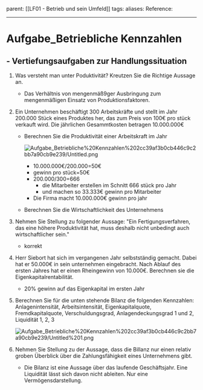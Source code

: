 parent: [[LF01 - Betrieb und sein Umfeld]]
tags:
aliases: 
Reference:

---
# Aufgabe_Betriebliche Kennzahlen

## - Vertiefungsaufgaben zur Handlungssituation

1. Was versteht man unter Poduktivität? Kreutzen Sie die Richtige Aussage an.
    - Das Verhältnis von mengenmäß9ger Ausbringung zum mengenmäßigen Einsatz von Produktionsfaktoren.
2. Ein Unternehmen beschäftigt 300 Arbeitskräfte und stellt im Jahr 200.000 Stück eines Produktes her, das zum Preis von 100€ pro stück verkauft wird. Die jährlichen Gesammtkosten betragen 10.000.000€
    - Berechnen Sie die Produktivität einer Arbeitskraft im Jahr

        ![Aufgabe_Betriebliche%20Kennzahlen%202cc39af3b0cb446c9c2bb7a90cb9e239/Untitled.png](Referenz/Stundenplan+Notizen/Fächer%2069924945113d4f05aa161a69903bf2a7/LF01%20-%20Betrieb%20und%20sein%20Umfeld%20(GOTT)%20x3%20d4aefa2016c645cfb8acaf63b2407243/Aufgabe_Betriebliche%20Kennzahlen%202cc39af3b0cb446c9c2bb7a90cb9e239/Untitled.png)

        - 10.000.000€/200.000=50€
        - gewinn pro stück=50€
        - 200.000/300=666
            - die Mitarbeiter erstellen im Schnitt 666 stück pro Jahr
            - und machen so 33.333€ gewinn pro Mitarbeiter
        - Die Firma macht 10.000.000€ gewinn pro jahr
    - Berechnen Sie die Wirtschaftlichkeit des Unternehmens
3. Nehmen Sie Stellung zu folgender Aussage: "Ein Fertigungsverfahren, das eine höhere Produktivität hat, muss deshalb nicht unbedingt auch wirtschaftlicher sein."
    - korrekt
4. Herr Siebort hat sich im vergangenen Jahr selbstständig gemacht. Dabei hat er 50.000€ in sein unternehmen eingebracht. Nach Ablauf des ersten Jahres hat er einen Rheingewinn von 10.000€. Berechnen sie die Eigenkapitalrentabilität.
    - 20%  gewinn auf das Eigenkapital im ersten Jahr
5. Berechnen Sie für die unten stehende Bilanz die folgenden Kennzahlen: Anlagenintensität, Arbeitsintensität, Eigenkapitalquote, Fremdkapitalquote, Verschuldungsgrad, Anlagendeckungsgrad 1 und 2, Liquidität 1, 2, 3

    ![Aufgabe_Betriebliche%20Kennzahlen%202cc39af3b0cb446c9c2bb7a90cb9e239/Untitled%201.png](Referenz/Stundenplan+Notizen/Fächer%2069924945113d4f05aa161a69903bf2a7/LF01%20-%20Betrieb%20und%20sein%20Umfeld%20(GOTT)%20x3%20d4aefa2016c645cfb8acaf63b2407243/Aufgabe_Betriebliche%20Kennzahlen%202cc39af3b0cb446c9c2bb7a90cb9e239/Untitled%201.png)

6. Nehmen Sie Stellung zu der Aussage, dass die Billanz nur einen relativ groben Überblick über die Zahlungsfähigkeit eines Unternehmens gibt.
    - Die Bilanz ist eine Aussage über das laufende Geschäftsjahr. Eine Liquidität lässt sich davon nicht ableiten. Nur eine Vermögensdarstellung.